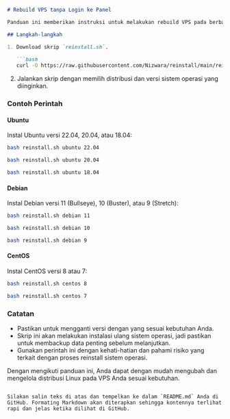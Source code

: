 ```markdown
# Rebuild VPS tanpa Login ke Panel

Panduan ini memberikan instruksi untuk melakukan rebuild VPS pada berbagai distribusi Linux tanpa perlu login ke panel. Anda dapat mengunduh dan menjalankan skrip yang disediakan untuk memulai proses.

## Langkah-langkah

1. Download skrip `reinstall.sh`.

   ```bash
   curl -O https://raw.githubusercontent.com/Nizwara/reinstall/main/reinstall.sh
   ```

2. Jalankan skrip dengan memilih distribusi dan versi sistem operasi yang diinginkan.

### Contoh Perintah

#### Ubuntu

Instal Ubuntu versi 22.04, 20.04, atau 18.04:

```bash
bash reinstall.sh ubuntu 22.04
```

```bash
bash reinstall.sh ubuntu 20.04
```

```bash
bash reinstall.sh ubuntu 18.04
```

#### Debian

Instal Debian versi 11 (Bullseye), 10 (Buster), atau 9 (Stretch):

```bash
bash reinstall.sh debian 11
```

```bash
bash reinstall.sh debian 10
```

```bash
bash reinstall.sh debian 9
```

#### CentOS

Instal CentOS versi 8 atau 7:

```bash
bash reinstall.sh centos 8
```

```bash
bash reinstall.sh centos 7
```

### Catatan

- Pastikan untuk mengganti versi dengan yang sesuai kebutuhan Anda.
- Skrip ini akan melakukan instalasi ulang sistem operasi, jadi pastikan untuk membackup data penting sebelum melanjutkan.
- Gunakan perintah ini dengan kehati-hatian dan pahami risiko yang terkait dengan proses reinstall sistem operasi.

Dengan mengikuti panduan ini, Anda dapat dengan mudah mengubah dan mengelola distribusi Linux pada VPS Anda sesuai kebutuhan.
```

Silakan salin teks di atas dan tempelkan ke dalam `README.md` Anda di GitHub. Formating Markdown akan diterapkan sehingga kontennya terlihat rapi dan jelas ketika dilihat di GitHub.
